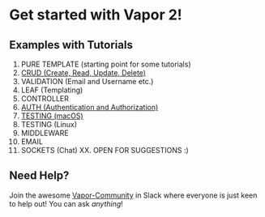 # Get started with Vapor 2!
## Examples with Tutorials

1. PURE TEMPLATE (starting point for some tutorials)
2. [CRUD (Create, Read, Update, Delete)](Examples/crud-example)
3. VALIDATION (Email and Username etc.)
4. LEAF (Templating)
5. CONTROLLER
6. [AUTH (Authentication and Authorization)](Examples/auth-example)
7. [TESTING (macOS)](Examples/test-example)
8. TESTING (Linux)
9. MIDDLEWARE
10. EMAIL
11. SOCKETS (Chat)
XX. OPEN FOR SUGGESTIONS :)

## Need Help?
Join the awesome [Vapor-Community](http://vapor.team/) in Slack where everyone is just keen to help out! You can ask <i>anything</i>!
